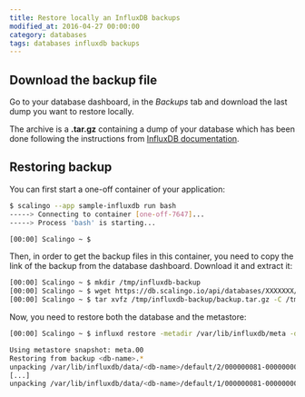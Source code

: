 ```yaml
---
title: Restore locally an InfluxDB backups
modified_at: 2016-04-27 00:00:00
category: databases
tags: databases influxdb backups
---
```


## Download the backup file

Go to your database dashboard, in the *Backups* tab and download the last dump
you want to restore locally.

The archive is a **.tar.gz** containing a dump of your database which has been
done following the instructions from [InfluxDB documentation](https://docs.influxdata.com/influxdb/v1.1/administration/backup_and_restore/).

## Restoring backup

You can first start a one-off container of your application:

```bash
$ scalingo --app sample-influxdb run bash
-----> Connecting to container [one-off-7647]...  
-----> Process 'bash' is starting...  

[00:00] Scalingo ~ $ 
```

Then, in order to get the backup files in this container, you need to copy the link of the backup from the database dashboard. Download it and extract it:

```bash
[00:00] Scalingo ~ $ mkdir /tmp/influxdb-backup
[00:00] Scalingo ~ $ wget https://db.scalingo.io/api/databases/XXXXXXX/backups/XXXXXXX/archive -P /tmp/influxdb-backup -O backup.tar.gz
[00:00] Scalingo ~ $ tar xvfz /tmp/influxdb-backup/backup.tar.gz -C /tmp/influxdb-backup
```

Now, you need to restore both the database and the metastore:

```bash
[00:00] Scalingo ~ $ influxd restore -metadir /var/lib/influxdb/meta -datadir /var/lib/influxdb/data -database <db-name> /tmp/influxdb-backup

Using metastore snapshot: meta.00
Restoring from backup <db-name>.*
unpacking /var/lib/influxdb/data/<db-name>/default/2/000000081-000000003.tsm
[...]
unpacking /var/lib/influxdb/data/<db-name>/default/1/000000081-000000001.tsm
```
